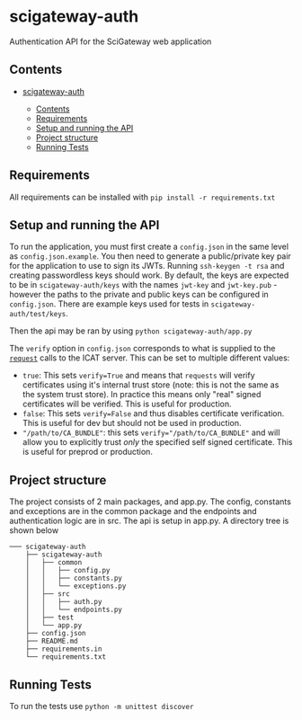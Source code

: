 # scigateway-auth

Authentication API for the SciGateway web application

## Contents

- [scigateway-auth](#scigateway-auth)

  - [Contents](#contents)
  - [Requirements](#requirements)
  - [Setup and running the API](#setup-and-running-the-api)
  - [Project structure](#project-structure)
  - [Running Tests](#running-tests)

## Requirements

All requirements can be installed with `pip install -r requirements.txt`

## Setup and running the API

To run the application, you must first create a `config.json` in the same level as `config.json.example`. You then need to generate a public/private key pair for the application to use to sign its JWTs. Running `ssh-keygen -t rsa` and creating passwordless keys should work. By default, the keys are expected to be in `scigateway-auth/keys` with the names `jwt-key` and `jwt-key.pub` - however the paths to the private and public keys can be configured in `config.json`. There are example keys used for tests in `scigateway-auth/test/keys`.

Then the api may be ran by using `python scigateway-auth/app.py`

The `verify` option in `config.json` corresponds to what is supplied to the [`request`](https://requests.readthedocs.io/en/master/) calls to the ICAT server. This can be set to multiple different values:

- `true`: This sets `verify=True` and means that `requests` will verify certificates using it's internal trust store (note: this is not the same as the system trust store). In practice this means only "real" signed certificates will be verified. This is useful for production.
- `false`: This sets `verify=False` and thus disables certificate verification. This is useful for dev but should not be used in production.
- `"/path/to/CA_BUNDLE"`: this sets `verify="/path/to/CA_BUNDLE"` and will allow you to explicitly trust _only_ the specified self signed certificate. This is useful for preprod or production.

## Project structure

The project consists of 2 main packages, and app.py. The config, constants and exceptions are in the common
package and the endpoints and authentication logic are in src. The api is setup in app.py. A directory tree
is shown below

```
─── scigateway-auth
    ├── scigateway-auth
    │   ├── common
    │   │   ├── config.py
    │   │   ├── constants.py
    │   │   └── exceptions.py
    │   ├── src
    │   │   ├── auth.py
    │   │   └── endpoints.py
    │   ├── test
    │   └── app.py
    ├── config.json
    ├── README.md
    ├── requirements.in
    └── requirements.txt
```

## Running Tests

To run the tests use `python -m unittest discover`
